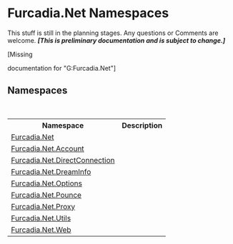 # Furcadia.Net Namespaces
This stuff is still in the planning stages. Any questions or Comments are welcome. _**\[This is preliminary documentation and is subject to change.\]**_

\[Missing <summary> documentation for "G:Furcadia.Net"\]


## Namespaces
&nbsp;<table><tr><th>Namespace</th><th>Description</th></tr><tr><td><a href="N_Furcadia_Net">Furcadia.Net</a></td><td></td></tr><tr><td><a href="N_Furcadia_Net_Account">Furcadia.Net.Account</a></td><td></td></tr><tr><td><a href="N_Furcadia_Net_DirectConnection">Furcadia.Net.DirectConnection</a></td><td></td></tr><tr><td><a href="N_Furcadia_Net_DreamInfo">Furcadia.Net.DreamInfo</a></td><td></td></tr><tr><td><a href="N_Furcadia_Net_Options">Furcadia.Net.Options</a></td><td></td></tr><tr><td><a href="N_Furcadia_Net_Pounce">Furcadia.Net.Pounce</a></td><td></td></tr><tr><td><a href="N_Furcadia_Net_Proxy">Furcadia.Net.Proxy</a></td><td></td></tr><tr><td><a href="G_Furcadia_Net_Utils">Furcadia.Net.Utils</a></td><td></td></tr><tr><td><a href="N_Furcadia_Net_Web">Furcadia.Net.Web</a></td><td></td></tr></table>&nbsp;
